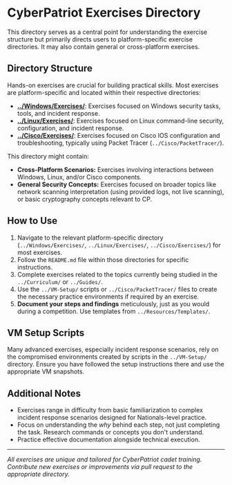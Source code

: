 # CyberPatriot Exercises Directory

This directory serves as a central point for understanding the exercise structure but primarily directs users to platform-specific exercise directories. It may also contain general or cross-platform exercises.

## Directory Structure

Hands-on exercises are crucial for building practical skills. Most exercises are platform-specific and located within their respective directories:

-   [**../Windows/Exercises/**](../Windows/Exercises/README.md): Exercises focused on Windows security tasks, tools, and incident response.
-   [**../Linux/Exercises/**](../Linux/Exercises/README.md): Exercises focused on Linux command-line security, configuration, and incident response.
-   [**../Cisco/Exercises/**](../Cisco/Exercises/README.md): Exercises focused on Cisco IOS configuration and troubleshooting, typically using Packet Tracer (`../Cisco/PacketTracer/`).

This directory might contain:
-   **Cross-Platform Scenarios:** Exercises involving interactions between Windows, Linux, and/or Cisco components.
-   **General Security Concepts:** Exercises focused on broader topics like network scanning interpretation (using provided logs, not live scanning), or basic cryptography concepts relevant to CP.

## How to Use

1.  Navigate to the relevant platform-specific directory (`../Windows/Exercises/`, `../Linux/Exercises/`, `../Cisco/Exercises/`) for most exercises.
2.  Follow the `README.md` file within those directories for specific instructions.
3.  Complete exercises related to the topics currently being studied in the `../Curriculum/` or `../Guides/`.
4.  Use the `../VM-Setup/` scripts or `../Cisco/PacketTracer/` files to create the necessary practice environments if required by an exercise.
5.  **Document your steps and findings** meticulously, just as you would during a competition. Use templates from `../Resources/Templates/`.

## VM Setup Scripts

Many advanced exercises, especially incident response scenarios, rely on the compromised environments created by scripts in the `../VM-Setup/` directory. Ensure you have followed the setup instructions there and use the appropriate VM snapshots.

## Additional Notes

-   Exercises range in difficulty from basic familiarization to complex incident response scenarios designed for Nationals-level practice.
-   Focus on understanding the *why* behind each step, not just completing the task. Research commands or concepts you don't understand.
-   Practice effective documentation alongside technical execution.

---
*All exercises are unique and tailored for CyberPatriot cadet training. Contribute new exercises or improvements via pull request to the appropriate directory.*
